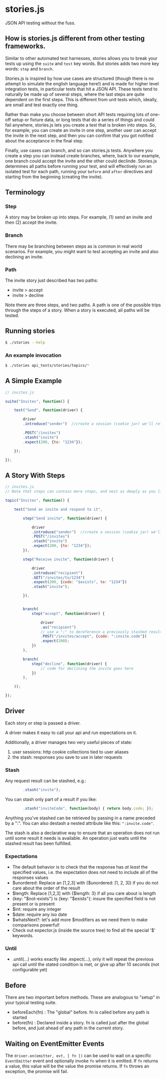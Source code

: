 # stories.js

JSON API testing without the fuss.

## How is stories.js different from other testing frameworks.

Similar to other automated test harnesses, stories allows you to break your tests up using
the ```suite``` and ```test``` key words.  But stories adds two more key words:
```step``` and ```branch```.

Stories.js is inspired by how use cases are structured (though there is no attempt to simulate the
english language here!) and is made for higher level integration tests, in particular tests
that hit a JSON API. These tests tend to naturally be made up of several steps, where the last steps
are quite dependent on the first steps.  This is different from unit tests which, ideally, are small
and test exactly one thing.

Rather than make you choose between short API tests requiring lots of one-off setup or fixture
data, or long tests that do a series of things and could fail anywhere, stories.js
lets you create a test that is broken into steps.  So, for example, you can create an
invite in one step, another user can accept the invite in the next step, and then you can confirm
that you got notified about the acceptance in the final step.

Finally, use cases can branch, and so can stories.js tests.  Anywhere you create a step you can
instead create branches, where, back to our example, one branch could accept the invite and the
other could declinde.  Stories.js determines all paths before running your test, and will
effectively run an isolated test for each path, running your ```before``` and ```after```
directives and starting from the beginning (creating the invite).

## Terminology

### Step

A story may be broken up into steps.  For example, (1) send an invite and then (2) accept the invite.

### Branch

There may be branching between steps as is common in real world scenarios.  For example, you might want
to test accepting an invite and also declining an invite.

### Path

The invite story just described has two paths:

* invite > accept
* invite > decline

Note there are three steps, and two paths.  A path is one of the possible trips through the steps of a
story.  When a story is executed, all paths will be tested.

## Running stories

```bash
$ ./stories --help
```

### An example invocation

```bash
$ ./stories api_tests/stories/topics/*
```

## A Simple Example

```js
// invites.js

suite("Invites", function() {

    test("Send", function(driver) {

        driver
        .introduce("sender")  //create a session (cookie jar) we'll refer to as "sender"

        .POST("/invites")
        .stash("invite")
        .expect(200, {to: "1234"});

    });

});
```

## A Story With Steps

```js
// invites.js
// Note that steps can contain more steps, and nest as deeply as you like

topic("Invites", function() {

    test("Send an invite and respond to it",

        step("Send invite", function(driver) {

            driver
            .introduce("sender")  //create a session (cookie jar) we'll refer to as "sender"
            .POST("/invites")
            .stash("invite")
            .expect(200, {to: "1234"});
        }),

        step("Receive invite", function(driver) {

            driver
            .introduce("recipient")
            .GET("/invites/to/1234")
            .expect(200, {code: "$exists", to: "1234"})
            .stash("invite");

        }),


        branch(
            step("accept", function(driver) {

                driver
                .as("recipient")
                // use a ":" to dereference a previously stashed results
                .POST("/invites/accept", {code: ":invite.code"})
                .expect(200);
            })
        ),

        branch(
            step("decline", function(driver) {
                // code for declining the invite goes here
            })
        ),

    ));

});

```


## Driver

Each story or step is passed a driver.

A driver makes it easy to call your api and run expectations on it.

Additionally, a driver manages two very useful pieces of state:

1. user sessions: http cookie collections tied to user aliases
2. the stash: responses you save to use in later requests



### Stash

Any request result can be stashed, e.g.:

```js
        .stash("invite");
```

You can stash only part of a result if you like:

```js
        .stash("inviteCode", function(body) { return body.code; });
```

Anything you've stashed can be retrieved by passing in a name preceded by a ":".  You can also
destash a nested attribute like this: ```":invite.code"```.

The stash is also a declarative way to ensure that an operation does not run until some result it needs is
available.  An operation just waits until the stashed result has been fulfilled.


### Expectations

* The default behavior is to check that the response has *at least* the specified values,
  i.e. the expectation does not need to include all of the responses values
* $unordered: Replace an [1,2,3] with {$unordered: [1, 2, 3]} if you do not care about the order of the result
* $length: Replace [1,2,3] with {$length: 3} if all you care about is length
* {key: "$not-exists"} is {key: "$exists"{: insure the specified field is not present or is present
* $int: require any integer
* $date: require any iso date
* $whatsNext?: let's add more $modifiers as we need them to make comparisons powerful!
* Check out expector.js (inside the source tree) to find all the special '$' keywords.

### Until

* .until(...) works exactly like .expect(...), only it will repeat the previous api call
  *until* the stated condition is met, or give up after 10 seconds (not configurable yet)

## Before

There are two important before methods.  These are analogous to "setup" in your typical testing
suite.

* beforeEach(fn) : The "global" before.  fn is called before any path is started
* before(fn) : Declared inside a story.  fn is called just after the global before, and just ahead
  of any path in the current story.

## Waiting on EventEmitter Events

The `driver.on(emitter, evt, [ fn ])` can be used to wait on a specific `EventEmitter` event and optionally invoke `fn` when it is emitted.
If `fn` returns a value, this value will be the value the promise returns. If `fn` throws an exception, the promise will fail.
